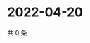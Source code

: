 # 2022-04-20

共 0 条

<!-- BEGIN WEIBO -->
<!-- 最后更新时间 Wed Apr 20 2022 04:01:19 GMT+0800 (China Standard Time) -->

<!-- END WEIBO -->
